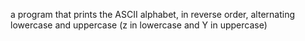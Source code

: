 a program that prints the ASCII alphabet, in reverse order, alternating lowercase and uppercase (z in lowercase and Y in uppercase) 
